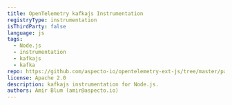 ```yaml
---
title: OpenTelemetry kafkajs Instrumentation
registryType: instrumentation
isThirdParty: false
language: js
tags:
  - Node.js
  - instrumentation
  - kafkajs
  - kafka
repo: https://github.com/aspecto-io/opentelemetry-ext-js/tree/master/packages/instrumentation-kafkajs
license: Apache 2.0
description: kafkajs instrumentation for Node.js.
authors: Amir Blum (amir@aspecto.io)
---
```

